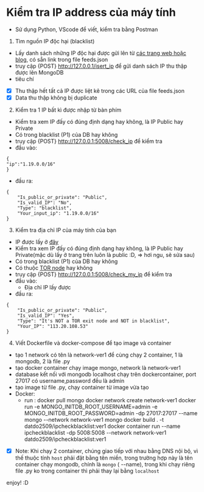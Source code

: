 # Kiểm tra IP address của máy tính
- Sử dụng Python, VScode để viết, kiểm tra bằng Postman

1. Tìm nguồn IP độc hại (blacklist)
- Lấy danh sách những IP độc hại được gửi lên từ [các trang web hoặc blog](https://www.spamhaus.org/drop/drop.txt), có sẵn 
link trong file feeds.json
- truy cập {POST} http://127.0.0.1/isert_ip để gửi danh sách IP 
thu thập được lên MongoDB
- tiêu chí
*[x] Thu thập hết tất cả IP được liệt kê trong các URL của file feeds.json
*[x] Data thu thập không bị duplicate

2. Kiểm tra 1 IP bất kì được nhập từ bàn phím
- Kiểm tra xem IP đấy có đúng định dạng hay không, là IP Public hay Private
- Có trong blacklist (P1) của DB hay không
- truy cập {POST} http://127.0.0.1:5008/check_ip để kiểm tra
- đầu vào:
```
{
"ip":"1.19.0.0/16"
}
```
- đầu ra:
```
{
    "Is_public_or_private": "Public",
    "Is_valid_IP": "No",
    "Type": "blacklist",
    "Your_input_ip": "1.19.0.0/16"
}
```

3. Kiểm tra địa chỉ IP của máy tính của bạn
- IP được lấy ở [đây](https://branchup.pro/whatsmyip.php)
- Kiểm tra xem IP đấy có đúng định dạng hay không, là IP Public hay Private(mặc dù lấy ở trang trên luôn là public :D, => hơi ngu, sẽ sửa sau)
- Có trong blacklist (P1) của DB hay không
- Có thuộc [TOR node](https://check.torproject.org/exit-addresses) hay không
- truy cập {POST} http://127.0.0.1:5008/check_my_ip để kiểm tra 
- đầu vào:
    - Địa chỉ IP lấy được
- đầu ra:
```
{
    "Is_public_or_private": "Public",
    "Is_valid_IP": "Yes",
    "Type": "It's NOT a TOR exit node and NOT in blacklist",
    "Your_IP": "113.20.108.53"
}
```
4. Viết Dockerfile và docker-compose để tạo image và container
- tạo 1 network có tên là network-ver1 để cùng chạy 2 container, 1 là mongodb, 2 là file .py
- tạo docker container chạy image mongo, network là network-ver1
- database kết nối với mongodb localhost chạy trên dockercontainer, port 27017 có username,password đều là admin
- tạo image từ file .py, chạy container từ image vừa tạo
- Docker:
    - run : docker pull mongo
            docker network create network-ver1
            docker run -e MONGO_INITDB_ROOT_USERNAME=admin -e MONGO_INITDB_ROOT_PASSWORD=admin -dp 27017:27017 --name mongo --network network-ver1 mongo
            docker build . -t datdo2509/ipcheckblacklist:ver1
            docker container run --name ipcheckblacklist -dp 5008:5008 --network network-ver1  datdo2509/ipcheckblacklist:ver1

*[x] Note: Khi chạy 2 container, chúng giao tiếp với nhau bằng DNS nội bộ, vì thế thuộc tính `host` phải đặt bằng tên miền, trong trường hợp
này là tên container chạy mongodb, chính là `mongo` ( --name), trong khi chạy riêng file .py ko trong container thì phải thay lại bằng `localhost`

enjoy! :D